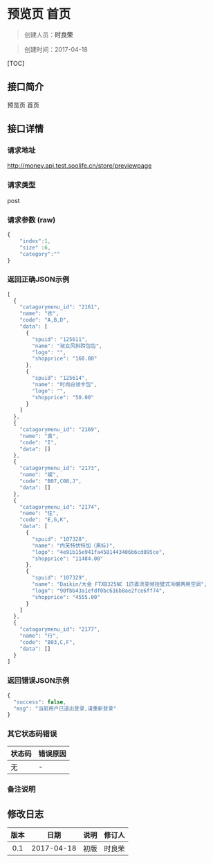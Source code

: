 # 预览页 首页
>创建人员：**时良荣**

>创建时间：2017-04-18

[TOC]


## 接口简介
预览页 首页

## 接口详情

### 请求地址
http://money.api.test.soolife.cn/store/previewpage

### 请求类型
post

### 请求参数 (raw)
```javascript
{
	"index":1,
	"size" :6,
	"category":""
}
```

### 返回正确JSON示例
```javascript
[
  {
    "catagorymenu_id": "2161",
    "name": "衣",
    "code": "A,B,D",
    "data": [
      {
        "spuid": "125611",
        "name": "淑女风斜跨包包",
        "logo": "",
        "shopprice": "160.00"
      },
      {
        "spuid": "125614",
        "name": "时尚白领卡包",
        "logo": "",
        "shopprice": "50.00"
      }
    ]
  },
  {
    "catagorymenu_id": "2169",
    "name": "食",
    "code": "I",
    "data": []
  },
  {
    "catagorymenu_id": "2173",
    "name": "娱",
    "code": "B07,C08,J",
    "data": []
  },
  {
    "catagorymenu_id": "2174",
    "name": "住",
    "code": "E,G,K",
    "data": [
      {
        "spuid": "107328",
        "name": "内芙特伏特加（黑标)",
        "logo": "4e91b15e941fa4581443406b6cd095ce",
        "shopprice": "11484.00"
      },
      {
        "spuid": "107329",
        "name": "Daikin/大金 FTXB325NC 1匹直流变频挂壁式冷暖两用空调",
        "logo": "90fbb43a1efdf0bc616b8ae2fce6ff74",
        "shopprice": "4555.00"
      }
    ]
  },
  {
    "catagorymenu_id": "2177",
    "name": "行",
    "code": "B03,C,F",
    "data": []
  }
]
```
### 返回错误JSON示例
```javascript
{
  "success": false,
  "msg": "当前用户已退出登录,请重新登录"
}
```
### 其它状态码错误
| 状态码 | 错误原因     |
| :------------- | :------------- |
|无|-|

### 备注说明


## 修改日志
| 版本   | 日期         | 说明   | 修订人  |
| :----: | :----------: | :---- | :---- |
| 0.1  | 2017-04-18 | 初版   | 时良荣  |
